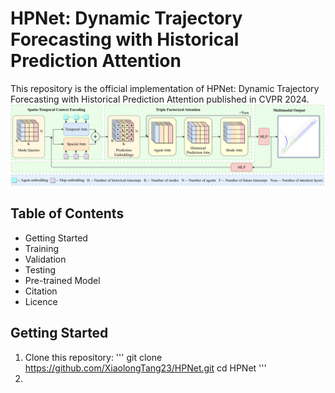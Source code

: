 # HPNet: Dynamic Trajectory Forecasting with Historical Prediction Attention
This repository is the official implementation of HPNet: Dynamic Trajectory Forecasting with Historical Prediction Attention published in CVPR 2024.
![AnoverviewofHPNet](assets/HPNet.png)

## Table of Contents
+ Getting Started
+ Training
+ Validation
+ Testing
+ Pre-trained Model
+ Citation
+ Licence

## Getting Started
1. Clone this repository:
'''
git clone https://github.com/XiaolongTang23/HPNet.git
cd HPNet
'''
3. 

